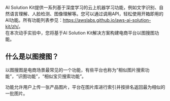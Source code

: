 AI Solution Kit提供一系列基于深度学习的云上机器学习功能，例如文字识别、自然语言理解、人脸检测、图像理解等。您可以通过调用API，轻松使用开箱即用的AI功能。所有功能列表参见：<https://awslabs.github.io/aws-ai-solution-kit/zh/>。  
在本次动手实验中，您将基于AI Solution Kit解决方案构建电商平台以图搜图功能。

## 什么是以图搜图？  
以图搜图是电商场景最常见的一个功能，有些平台也称为“相似图片搜索功能”，“识图功能”，“相似宝贝搜索功能”。

功能允许用户上传一张产品图片，平台在图片库进行索引并按排名返回最为相似的一批图片。
